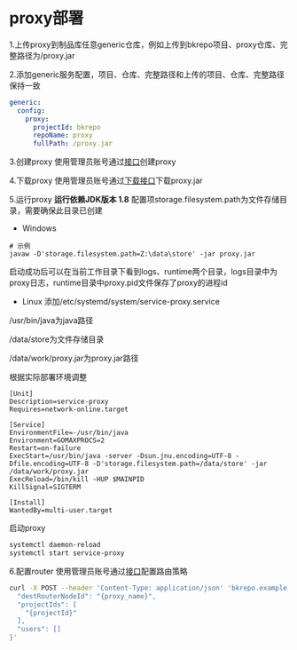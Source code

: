 # proxy部署
1.上传proxy到制品库任意generic仓库，例如上传到bkrepo项目、proxy仓库、完整路径为/proxy.jar

2.添加generic服务配置，项目、仓库、完整路径和上传的项目、仓库、完整路径保持一致
```yaml
generic:
  config:
    proxy:
      projectId: bkrepo
      repoName: proxy
      fullPath: /proxy.jar
```
3.创建proxy
使用管理员账号通过[接口](../apidoc/proxy/proxy.md#%20创建proxy)创建proxy

4.下载proxy
使用管理员账号通过[下载接口](../apidoc/proxy/proxy.md#%20下载proxy)下载proxy.jar

5.运行proxy
**运行依赖JDK版本 1.8**
配置项storage.filesystem.path为文件存储目录，需要确保此目录已创建

- Windows
```bashs
# 示例
javaw -D'storage.filesystem.path=Z:\data\store' -jar proxy.jar
```
启动成功后可以在当前工作目录下看到logs、runtime两个目录，logs目录中为proxy日志，runtime目录中proxy.pid文件保存了proxy的进程id

- Linux
添加/etc/systemd/system/service-proxy.service

/usr/bin/java为java路径  

/data/store为文件存储目录  

/data/work/proxy.jar为proxy.jar路径

根据实际部署环境调整
```
[Unit]
Description=service-proxy
Requires=network-online.target

[Service]
EnvironmentFile=-/usr/bin/java
Environment=GOMAXPROCS=2
Restart=on-failure
ExecStart=/usr/bin/java -server -Dsun.jnu.encoding=UTF-8 -Dfile.encoding=UTF-8 -D'storage.filesystem.path=/data/store' -jar /data/work/proxy.jar
ExecReload=/bin/kill -HUP $MAINPID
KillSignal=SIGTERM

[Install]
WantedBy=multi-user.target
```
启动proxy
```bash
systemctl daemon-reload
systemctl start service-proxy
```

6.配置router
使用管理员账号通过[接口](../apidoc/proxy/router.md#增加路由策略)配置路由策略
```bash
curl -X POST --header 'Content-Type: application/json' 'bkrepo.example.com/router-controller/api/router/admin/policy' --data '{
  "destRouterNodeId": "{proxy_name}",
  "projectIds": [
    "{projectId}"
  ],
  "users": []
}'
```
